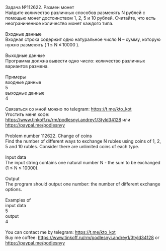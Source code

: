 Задача №112622. Размен монет<br />Найдите количество различных способов разменять N рублей с помощью монет достоинством 1, 2, 5 и 10 рублей. Считайте, что есть неограниченное количество монет каждого типа.<br /><br />Входные данные<br />Входная строка содержит одно натуральное число N – сумму, которую нужно разменять ( 1 ≤ N ≤ 10000 ).<br /><br />Выходные данные<br />Программа должна вывести одно число: количество различных вариантов размена.<br /><br />Примеры<br />входные данные<br />5<br />выходные данные<br />4<br /><br />Связаться со мной можно по telegram: https://t.me/kto_kot<br />Угостить меня кофе: https://www.tinkoff.ru/rm/podlesnyi.andrey1/3tyld34128 или https://paypal.me/podlesnyy<br /><br />Problem number 112622. Change of coins<br />Find the number of different ways to exchange N rubles using coins of 1, 2, 5 and 10 rubles. Consider there are unlimited coins of each type.<br /><br />Input data<br />The input string contains one natural number N - the sum to be exchanged (1 ≤ N ≤ 10000).<br /><br />Output<br />The program should output one number: the number of different exchange options.<br /><br />Examples of<br />input data<br />5<br />output<br />4<br /><br /> You can contact me by telegram: https://t.me/kto_kot <br /> Buy me coffee: https://www.tinkoff.ru/rm/podlesnyi.andrey1/3tyld34128 or https://paypal.me/podlesnyy
